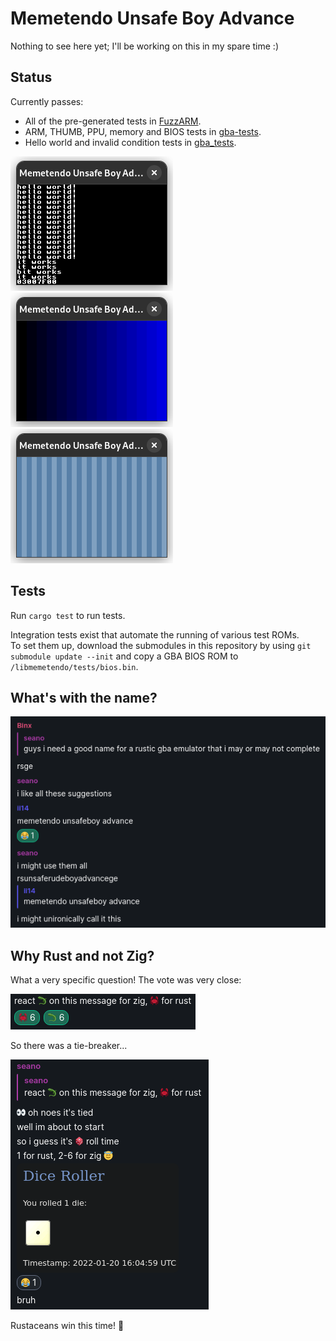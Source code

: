 # Memetendo Unsafe Boy Advance

Nothing to see here yet; I'll be working on this in my spare time :)

## Status

Currently passes:
- All of the pre-generated tests in
  [FuzzARM](https://github.com/DenSinH/FuzzARM).
- ARM, THUMB, PPU, memory and BIOS tests in
  [gba-tests](https://github.com/jsmolka/gba-tests).
- Hello world and invalid condition tests in
  [gba\_tests](https://github.com/destoer/gba_tests).

![gba\_tests hello world result](media/destoer-hello-world-result.png)
![gba-tests PPU shades result](media/jsmolka-ppu-shades-result.png)
![gba-tests PPU stripes result](media/jsmolka-ppu-stripes-result.png)

## Tests

Run `cargo test` to run tests.

Integration tests exist that automate the running of various test ROMs.  
To set them up, download the submodules in this repository by using `git
submodule update --init` and copy a GBA BIOS ROM to
`/libmemetendo/tests/bios.bin`.

## What's with the name?

![Origin of the name](media/name-origin.png)

## Why Rust and not Zig?

What a very specific question! The vote was very close:

![Language poll result](media/lang-vote.png)

So there was a tie-breaker...

![Tie-breaker result](media/tiebreaker-result.png)

Rustaceans win this time! 🦀
